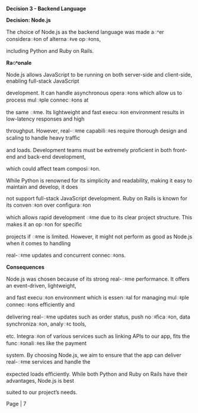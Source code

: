 ﻿<a name="br1"></a> 

**Decision 3 - Backend Language**

**Decision: Node.js**

The choice of Node.js as the backend language was made aꢀer consideraꢁon of alternaꢁve opꢁons,

including Python and Ruby on Rails.

**Raꢀonale**

Node.js allows JavaScript to be running on both server-side and client-side, enabling full-stack JavaScript

development. It can handle asynchronous operaꢁons which allow us to process mulꢁple connecꢁons at

the same ꢁme. Its lightweight and fast execuꢁon environment results in low-latency responses and high

throughput. However, real-ꢁme capabiliꢁes require thorough design and scaling to handle heavy traﬃc

and loads. Development teams must be extremely proﬁcient in both front-end and back-end development,

which could aﬀect team composiꢁon.

While Python is renowned for its simplicity and readability, making it easy to maintain and develop, it does

not support full-stack JavaScript development. Ruby on Rails is known for its convenꢁon over conﬁguraꢁon

which allows rapid development ꢁme due to its clear project structure. This makes it an opꢁon for speciﬁc

projects if ꢁme is limited. However, it might not perform as good as Node.js when it comes to handling

real-ꢁme updates and concurrent connecꢁons.

**Consequences**

Node.js was chosen because of its strong real-ꢁme performance. It oﬀers an event-driven, lightweight,

and fast execuꢁon environment which is essenꢁal for managing mulꢁple connecꢁons eﬃciently and

delivering real-ꢁme updates such as order status, push noꢁﬁcaꢁon, data synchronizaꢁon, analyꢁc tools,

etc. Integraꢁon of various services such as linking APIs to our app, ﬁts the funcꢁonaliꢁes like the payment

system. By choosing Node.js, we aim to ensure that the app can deliver real-ꢁme services and handle the

expected loads eﬃciently. While both Python and Ruby on Rails have their advantages, Node.js is best

suited to our project’s needs.

Page | 7


